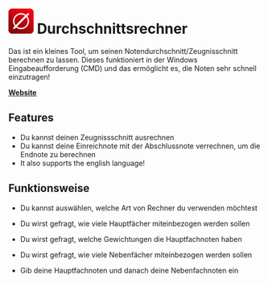 # <img src="https://github.com/GLifeDE/Durchschnittsrechner/blob/master/Durchschnittsrechner/Rechner-Icon.png?raw=true" alt="Rechner-Icon" width="50" /> Durchschnittsrechner 

Das ist ein kleines Tool, um seinen Notendurchschnitt/Zeugnisschnitt berechnen zu lassen. Dieses funktioniert in der Windows Eingabeaufforderung (CMD) und das ermöglicht es, die Noten sehr schnell einzutragen!

[**Website**](https://durchschnittsrechner.vercel.app)

## Features
- Du kannst deinen Zeugnissschnitt ausrechnen
- Du kannst deine Einreichnote mit der Abschlussnote verrechnen, um die Endnote zu berechnen
- It also supports the english language!

## Funktionsweise
- Du kannst auswählen, welche Art von Rechner du verwenden möchtest

- Du wirst gefragt, wie viele Hauptfächer miteinbezogen werden sollen
- Du wirst gefragt, welche Gewichtungen die Hauptfachnoten haben
- Du wirst gefragt, wie viele Nebenfächer miteinbezogen werden sollen
- Gib deine Hauptfachnoten und danach deine Nebenfachnoten ein

